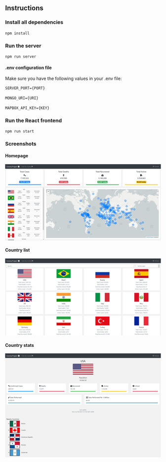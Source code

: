 ## Instructions

### Install all dependencies

```
npm install
```

### Run the server

```
npm run server
```

#### .env configuration file

Make sure you have the following values in your .env file:

```
SERVER_PORT={PORT}

MONGO_URI={URI}

MAPBOX_API_KEY={KEY}
```

### Run the React frontend

```
npm run start
```

### Screenshots

#### Homepage

![](screenshots/homepage.png)

#### Country list

![](screenshots/countries.png)

#### Country stats

![](screenshots/country.png)
